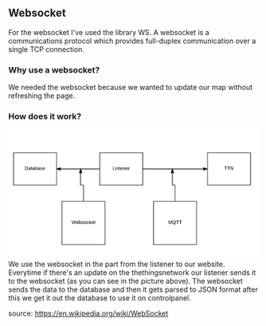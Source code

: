 ## **Websocket**
For the websocket I've used the library WS.
A websocket is a communications protocol which provides full-duplex communication over a single TCP connection.
### **Why use a websocket?**
We needed the websocket because we wanted to update our map without refreshing the page.
### **How does it work?**
![](/assets/mqttexplained.PNG)
We use the websocket in the part from the listener to our website.
Everytime if there's an update on the thethingsnetwork our listener sends it to the websocket (as you can see in the picture above).
The websocket sends the data to the database and then it gets parsed to JSON format after this we get it out the database to use it on controlpanel.

source: https://en.wikipedia.org/wiki/WebSocket


